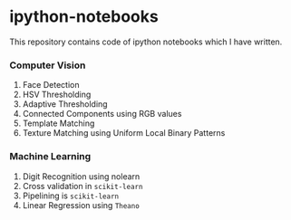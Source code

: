 # ipython-notebooks

This repository contains code of ipython notebooks which I have written.

### Computer Vision
1. Face Detection
2. HSV Thresholding
3. Adaptive Thresholding
4. Connected Components using RGB values
5. Template Matching
6. Texture Matching using Uniform Local Binary Patterns

### Machine Learning

1. Digit Recognition using nolearn
2. Cross validation in `scikit-learn`
3. Pipelining is `scikit-learn`
4. Linear Regression using `Theano`
